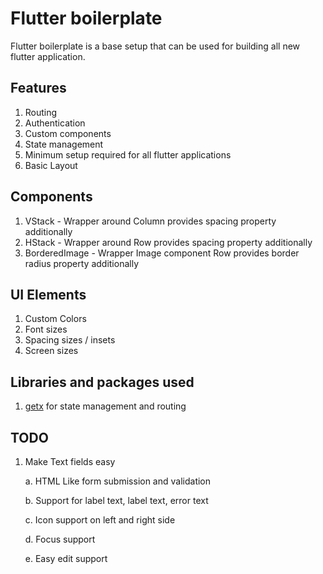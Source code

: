 # Flutter boilerplate

Flutter boilerplate is a base setup that can be used for building all new flutter application.

## Features

1. Routing
2. Authentication
3. Custom components
4. State management
5. Minimum setup required for all flutter applications
6. Basic Layout

## Components

1. VStack - Wrapper around Column provides spacing property additionally
2. HStack - Wrapper around Row provides spacing property additionally
3. BorderedImage - Wrapper Image component Row provides border radius property additionally

## UI Elements

1. Custom Colors
2. Font sizes
3. Spacing sizes / insets
4. Screen sizes

## Libraries and packages used

1. [getx](https://pub.dev/packages/get) for state management and routing

## TODO

1. Make Text fields easy

   a. HTML Like form submission and validation

   b. Support for label text, label text, error text

   c. Icon support on left and right side

   d. Focus support

   e. Easy edit support
